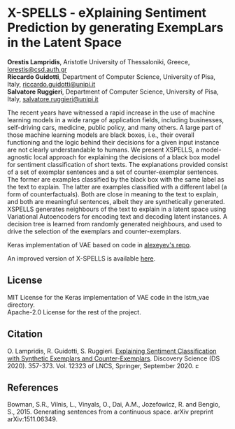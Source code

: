 # X-SPELLS - eXplaining Sentiment Prediction by generating ExempLars in the Latent Space
**Orestis Lampridis**, Aristotle University of Thessaloniki, Greece, lorestis@csd.auth.gr  
**Riccardo Guidotti**, Department of Computer Science, University of Pisa, Italy, riccardo.guidotti@unipi.it   
**Salvatore Ruggieri**, Department of Computer Science, University of Pisa, Italy, salvatore.ruggieri@unipi.it	

The recent years have witnessed a rapid increase in the use of machine learning models in a wide range of application fields, including businesses, self-driving cars, medicine, public policy, and many others. A large part of those machine learning models are black boxes, i.e., their overall functioning and the logic behind their decisions for a given input instance are not clearly understandable to humans. We present XSPELLS, a model-agnostic local approach for explaining the decisions of a black box model for sentiment classification of short texts. The explanations provided consist of a set of exemplar sentences and a set of counter-exemplar sentences. The former are examples classified by the black box with the same label as the text to explain. The latter are examples classified with a different label (a form of counterfactuals). Both are close in meaning to the text to explain, and both are meaningful sentences, albeit they are synthetically generated. XSPELLS generates neighbours of the text to explain in a latent space using Variational Autoencoders for encoding text and decoding latent instances. A decision tree is learned from randomly generated neighbours, and used to drive the selection of the exemplars and counter-exemplars.

Keras implementation of VAE based on code in [alexeyev's repo](https://github.com/alexeyev/Keras-Generating-Sentences-from-a-Continuous-Space).

An improved version of X-SPELLS is available [here](https://github.com/lstate/X-SPELLS-V2).

## License

MIT License for the Keras implementation of VAE code in the lstm_vae directory. <br />
Apache-2.0 License for the rest of the project.

## Citation

O. Lampridis, R. Guidotti, S. Ruggieri. [Explaining Sentiment Classification with Synthetic Exemplars and Counter-Exemplars](https://doi.org/10.1007/978-3-030-61527-7_24). Discovery Science (DS 2020). 357-373. Vol. 12323 of LNCS, Springer, September 2020. <img src="https://upload.wikimedia.org/wikipedia/commons/thumb/7/77/Open_Access_logo_PLoS_transparent.svg/220px-Open_Access_logo_PLoS_transparent.svg.png" alt="Excel Sheet" width="10"/> 

## References

Bowman, S.R., Vilnis, L., Vinyals, O., Dai, A.M., Jozefowicz, R. and Bengio, S., 2015. Generating sentences from a continuous space. arXiv preprint arXiv:1511.06349.
